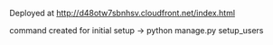 Deployed at http://d48otw7sbnhsv.cloudfront.net/index.html


command created for initial setup -> python manage.py setup_users
